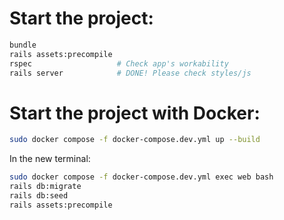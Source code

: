 # Start the project:
```bash
bundle
rails assets:precompile
rspec                   # Сheck app's workability
rails server            # DONE! Please check styles/js
```

# Start the project with Docker:
```bash
sudo docker compose -f docker-compose.dev.yml up --build
```
In the new terminal:
```bash
sudo docker compose -f docker-compose.dev.yml exec web bash
rails db:migrate
rails db:seed
rails assets:precompile
```
